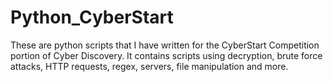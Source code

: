 # Python_CyberStart

These are python scripts that I have written for the CyberStart Competition portion of Cyber Discovery.
It contains scripts using decryption, brute force attacks, HTTP requests, regex, servers, file manipulation and more.
